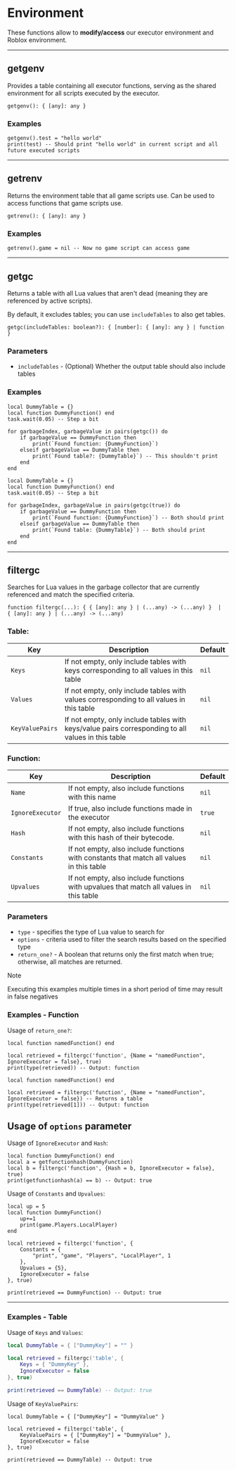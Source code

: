# Environment

These functions allow to **modify/access** our executor environment and Roblox environment.

---

## getgenv

Provides a table containing all executor functions, serving as the shared environment for all scripts executed by the executor.

```luau
getgenv(): { [any]: any }
```

### Examples

```luau
getgenv().test = "hello world"
print(test) -- Should print "hello world" in current script and all future executed scripts
```

---

## getrenv

Returns the environment table that all game scripts use. Can be used to access functions that game scripts use.

```luau
getrenv(): { [any]: any }
```

### Examples

```luau
getrenv().game = nil -- Now no game script can access game
```

---

## getgc

Returns a table with all Lua values that aren't dead (meaning they are referenced by active scripts).

By default, it excludes tables; you can use `includeTables` to also get tables.

```luau
getgc(includeTables: boolean?): { [number]: { [any]: any } | function }
```

### Parameters

- `includeTables` - (Optional) Whether the output table should also include tables

### Examples

```luau
local DummyTable = {}
local function DummyFunction() end
task.wait(0.05) -- Step a bit

for garbageIndex, garbageValue in pairs(getgc()) do
    if garbageValue == DummyFunction then
        print(`Found function: {DummyFunction}`)
    elseif garbageValue == DummyTable then
        print(`Found table?: {DummyTable}`) -- This shouldn't print
    end
end
```

```luau
local DummyTable = {}
local function DummyFunction() end
task.wait(0.05) -- Step a bit

for garbageIndex, garbageValue in pairs(getgc(true)) do
    if garbageValue == DummyFunction then
        print(`Found function: {DummyFunction}`) -- Both should print
    elseif garbageValue == DummyTable then
        print(`Found table: {DummyTable}`) -- Both should print
    end
end
```

---

## filtergc

Searches for Lua values in the garbage collector that are currently referenced and match the specified criteria.

```luau
function filtergc(...): { { [any]: any } | (...any) -> (...any) }  |  { [any]: any } | (...any) -> (...any)
```

### Table:

| Key            | Description                                                                 | Default   |
| -------------- | --------------------------------------------------------------------------- | --------- |
| `Keys`         | If not empty, only include tables with keys corresponding to all values in this table | `nil`     |
| `Values`       | If not empty, only include tables with values corresponding to all values in this table | `nil`     |
| `KeyValuePairs`| If not empty, only include tables with keys/value pairs corresponding to all values in this table | `nil`     |

### Function:

| Key        | Description                                                                        | Default |
| ---------- | ---------------------------------------------------------------------------------- | ------- |
| `Name`     | If not empty, also include functions with this name                                | `nil`   |
| `IgnoreExecutor`| If true, also include functions made in the executor | `true` |
| `Hash`     | If not empty, also include functions with this hash of their bytecode. | `nil` |
| `Constants`| If not empty, also include functions with constants that match all values in this table | `nil`   |
| `Upvalues` | If not empty, also include functions with upvalues that match all values in this table | `nil`   |

### Parameters

- `type` - specifies the type of Lua value to search for
- `options` - criteria used to filter the search results based on the specified type
- `return_one?` - A boolean that returns only the first match when true; otherwise, all matches are returned.

> [!NOTE]
> Executing this examples multiple times in a short period of time may result in false negatives

### Examples - Function

Usage of `return_one?`:
```luau
local function namedFunction() end

local retrieved = filtergc('function', {Name = "namedFunction", IgnoreExecutor = false}, true)
print(type(retrieved)) -- Output: function
```

```luau
local function namedFunction() end

local retrieved = filtergc('function', {Name = "namedFunction", IgnoreExecutor = false}) -- Returns a table
print(type(retrieved[1])) -- Output: function
```

## Usage of `options` parameter

Usage of `IgnoreExecutor` and `Hash`:
```luau
local function DummyFunction() end
local a = getfunctionhash(DummyFunction)
local b = filtergc('function', {Hash = b, IgnoreExecutor = false}, true)
print(getfunctionhash(a) == b) -- Output: true
```

Usage of `Constants` and `Upvalues`:
```luau
local up = 5
local function DummyFunction() 
    up+=1
    print(game.Players.LocalPlayer)
end

local retrieved = filtergc('function', { 
    Constants = {
        "print", "game", "Players", "LocalPlayer", 1
    },
    Upvalues = {5},
    IgnoreExecutor = false
}, true)

print(retrieved == DummyFunction) -- Output: true
```

---

### Examples - Table

Usage of `Keys` and `Values`:
```lua
local DummyTable = { ["DummyKey"] = "" }

local retrieved = filtergc('table', {
    Keys = { "DummyKey" },
    IgnoreExecutor = false
}, true)

print(retrieved == DummyTable) -- Output: true
```

Usage of `KeyValuePairs`:
```luau
local DummyTable = { ["DummyKey"] = "DummyValue" }

local retrieved = filtergc('table', {
    KeyValuePairs = { ["DummyKey"] = "DummyValue" },
    IgnoreExecutor = false
}, true)

print(retrieved == DummyTable) -- Output: true
```
